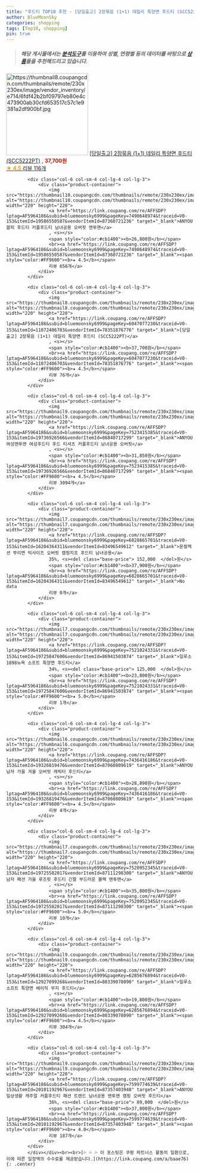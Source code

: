 ```yaml
---
title: "후드티 TOP10 추천 - [당일출고] 2장묶음 (1+1) 데일리 특양면 후드티 (SCC5222PT)"
author: BlueMoonSky
categories: shopping
tags: [Top10, shopping]
pin: true
---
```


> ##### 해당 게시물에서는 [**분석도구**](https://itemscout.io/)를 이용하여 **성별**, **연령별** 등의 데이터를 바탕으로 [**상품**](https://link.coupang.com/a/baae76)들을 추천해드리고 있습니다.
<div class="container"><div class="row">
            <div class="col-6 col-sm-4 col-lg-4 col-lg-3">
                <div class="product-container">
                    <img src="https://thumbnail8.coupangcdn.com/thumbnails/remote/230x230ex/image/vendor_inventory/e714/6fdf42b2bf09797eb80e4c473900ab30cfd653517c57c1e9381a2df900bf.jpg" alt="https://thumbnail8.coupangcdn.com/thumbnails/remote/230x230ex/image/vendor_inventory/e714/6fdf42b2bf09797eb80e4c473900ab30cfd653517c57c1e9381a2df900bf.jpg" width="220" height="220">
                    <a href="https://link.coupang.com/re/AFFSDP?lptag=AF5964186&subid=bluemoonsky6999&pageKey=6047077230&traceid=V0-153&itemId=11072406703&vendorItemId=78351876776" target="_blank">[당일출고] 2장묶음 (1+1) 데일리 특양면 후드티 (SCC5222PT)</a>
                    , <s></s> 
                    <span style="color:#cb1400"><b>37,700원</b></span>
                    <br><a href="https://link.coupang.com/re/AFFSDP?lptag=AF5964186&subid=bluemoonsky6999&pageKey=6047077230&traceid=V0-153&itemId=11072406703&vendorItemId=78351876776" target="_blank"><span style="color:#FF9600"><b>★ 4.5</b></span>
                    리뷰 116개</a>
                </div>
            </div>
            
            <div class="col-6 col-sm-4 col-lg-4 col-lg-3">
                <div class="product-container">
                    <img src="https://thumbnail10.coupangcdn.com/thumbnails/remote/230x230ex/image/vendor_inventory/da24/11ca4ded0b40e7e0d4298ce96c9a75102d35e16a2bffc64a78c9a9059855.jpg" alt="https://thumbnail10.coupangcdn.com/thumbnails/remote/230x230ex/image/vendor_inventory/da24/11ca4ded0b40e7e0d4298ce96c9a75102d35e16a2bffc64a78c9a9059855.jpg" width="220" height="220">
                    <a href="https://link.coupang.com/re/AFFSDP?lptag=AF5964186&subid=bluemoonsky6999&pageKey=7490648974&traceid=V0-153&itemId=19586550587&vendorItemId=87360721236" target="_blank">ANYOU 붑피 후드티 커플후드티 남녀공용 오버핏 맨투맨</a>
                    , <s></s> 
                    <span style="color:#cb1400"><b>26,800원</b></span>
                    <br><a href="https://link.coupang.com/re/AFFSDP?lptag=AF5964186&subid=bluemoonsky6999&pageKey=7490648974&traceid=V0-153&itemId=19586550587&vendorItemId=87360721236" target="_blank"><span style="color:#FF9600"><b>★ 4.5</b></span>
                    리뷰 656개</a>
                </div>
            </div>
            
            <div class="col-6 col-sm-4 col-lg-4 col-lg-3">
                <div class="product-container">
                    <img src="https://thumbnail8.coupangcdn.com/thumbnails/remote/230x230ex/image/vendor_inventory/e714/6fdf42b2bf09797eb80e4c473900ab30cfd653517c57c1e9381a2df900bf.jpg" alt="https://thumbnail8.coupangcdn.com/thumbnails/remote/230x230ex/image/vendor_inventory/e714/6fdf42b2bf09797eb80e4c473900ab30cfd653517c57c1e9381a2df900bf.jpg" width="220" height="220">
                    <a href="https://link.coupang.com/re/AFFSDP?lptag=AF5964186&subid=bluemoonsky6999&pageKey=6047077230&traceid=V0-153&itemId=11072406703&vendorItemId=78351876776" target="_blank">[당일출고] 2장묶음 (1+1) 데일리 특양면 후드티 (SCC5222PT)</a>
                    , <s></s> 
                    <span style="color:#cb1400"><b>37,700원</b></span>
                    <br><a href="https://link.coupang.com/re/AFFSDP?lptag=AF5964186&subid=bluemoonsky6999&pageKey=6047077230&traceid=V0-153&itemId=11072406703&vendorItemId=78351876776" target="_blank"><span style="color:#FF9600"><b>★ 4.5</b></span>
                    리뷰 76개</a>
                </div>
            </div>
            
            <div class="col-6 col-sm-4 col-lg-4 col-lg-3">
                <div class="product-container">
                    <img src="https://thumbnail9.coupangcdn.com/thumbnails/remote/230x230ex/image/vendor_inventory/097f/9ca6c89bfaabf175ace461c3046d2a726af3da88fad5026ed2a6a8571689.jpeg" alt="https://thumbnail9.coupangcdn.com/thumbnails/remote/230x230ex/image/vendor_inventory/097f/9ca6c89bfaabf175ace461c3046d2a726af3da88fad5026ed2a6a8571689.jpeg" width="220" height="220">
                    <a href="https://link.coupang.com/re/AFFSDP?lptag=AF5964186&subid=bluemoonsky6999&pageKey=7523415385&traceid=V0-153&itemId=19736926566&vendorItemId=86840717299" target="_blank">ANYOU 여성맨투맨 여성후드티 후드 티셔츠 커플후드티 남녀공용 오버핏</a>
                    , <s></s> 
                    <span style="color:#cb1400"><b>31,850원</b></span>
                    <br><a href="https://link.coupang.com/re/AFFSDP?lptag=AF5964186&subid=bluemoonsky6999&pageKey=7523415385&traceid=V0-153&itemId=19736926566&vendorItemId=86840717299" target="_blank"><span style="color:#FF9600"><b>★ 4.5</b></span>
                    리뷰 3094개</a>
                </div>
            </div>
            
            <div class="col-6 col-sm-4 col-lg-4 col-lg-3">
                <div class="product-container">
                    <img src="https://thumbnail7.coupangcdn.com/thumbnails/remote/230x230ex/image/vendor_inventory/e4e4/5539b6a78a68c13961c9bb1b7e25d80e532abf17204be043df83aae2db41.jpg" alt="https://thumbnail7.coupangcdn.com/thumbnails/remote/230x230ex/image/vendor_inventory/e4e4/5539b6a78a68c13961c9bb1b7e25d80e532abf17204be043df83aae2db41.jpg" width="220" height="220">
                    <a href="https://link.coupang.com/re/AFFSDP?lptag=AF5964186&subid=bluemoonsky6999&pageKey=6828665701&traceid=V0-153&itemId=16204364311&vendorItemId=83496549612" target="_blank">문컬렉션 쭈리면 빅사이즈 오버핏 캠핑지프 후드티 남녀공용</a>
                    35%, <s><del class="base-price"> 152,000  </del>원</s> 
                    <span style="color:#cb1400"><b>37,900원</b></span>
                    <br><a href="https://link.coupang.com/re/AFFSDP?lptag=AF5964186&subid=bluemoonsky6999&pageKey=6828665701&traceid=V0-153&itemId=16204364311&vendorItemId=83496549612" target="_blank">No data
                    리뷰 0개</a>
                </div>
            </div>
            
            <div class="col-6 col-sm-4 col-lg-4 col-lg-3">
                <div class="product-container">
                    <img src="https://thumbnail7.coupangcdn.com/thumbnails/remote/230x230ex/image/vendor_inventory/7594/eb43aae8c53b27dd7181b686592e33d60feb5dea15b0b912c288e9438950.jpg" alt="https://thumbnail7.coupangcdn.com/thumbnails/remote/230x230ex/image/vendor_inventory/7594/eb43aae8c53b27dd7181b686592e33d60feb5dea15b0b912c288e9438950.jpg" width="220" height="220">
                    <a href="https://link.coupang.com/re/AFFSDP?lptag=AF5964186&subid=bluemoonsky6999&pageKey=7521024331&traceid=V0-153&itemId=19725847600&vendorItemId=86941503874" target="_blank">일루소 1898뉴욕 소프트 특양면 후드티</a>
                    34%, <s><del class="base-price"> 125,000  </del>원</s> 
                    <span style="color:#cb1400"><b>23,800원</b></span>
                    <br><a href="https://link.coupang.com/re/AFFSDP?lptag=AF5964186&subid=bluemoonsky6999&pageKey=7521024331&traceid=V0-153&itemId=19725847600&vendorItemId=86941503874" target="_blank"><span style="color:#FF9600"><b>★ 5.0</b></span>
                    리뷰 1개</a>
                </div>
            </div>
            
            <div class="col-6 col-sm-4 col-lg-4 col-lg-3">
                <div class="product-container">
                    <img src="https://thumbnail6.coupangcdn.com/thumbnails/remote/230x230ex/image/vendor_inventory/57da/9b6a05b403a91b66214e485bc43fafabf1230d2ee52188fdc0e6738d1ff7.jpg" alt="https://thumbnail6.coupangcdn.com/thumbnails/remote/230x230ex/image/vendor_inventory/57da/9b6a05b403a91b66214e485bc43fafabf1230d2ee52188fdc0e6738d1ff7.jpg" width="220" height="220">
                    <a href="https://link.coupang.com/re/AFFSDP?lptag=AF5964186&subid=bluemoonsky6999&pageKey=7436416186&traceid=V0-153&itemId=19326819476&vendorItemId=87060809619" target="_blank">ANYOU 남자 가을 겨울 오버핏 캐릭터 후드티</a>
                    , <s></s> 
                    <span style="color:#cb1400"><b>28,890원</b></span>
                    <br><a href="https://link.coupang.com/re/AFFSDP?lptag=AF5964186&subid=bluemoonsky6999&pageKey=7436416186&traceid=V0-153&itemId=19326819476&vendorItemId=87060809619" target="_blank"><span style="color:#FF9600"><b>★ 4.5</b></span>
                    리뷰 4개</a>
                </div>
            </div>
            
            <div class="col-6 col-sm-4 col-lg-4 col-lg-3">
                <div class="product-container">
                    <img src="https://thumbnail7.coupangcdn.com/thumbnails/remote/230x230ex/image/vendor_inventory/c901/76b65b8e2913b690e4e638a61424aa813ab0705b6ff3265fa10d887a6a1b.jpg" alt="https://thumbnail7.coupangcdn.com/thumbnails/remote/230x230ex/image/vendor_inventory/c901/76b65b8e2913b690e4e638a61424aa813ab0705b6ff3265fa10d887a6a1b.jpg" width="220" height="220">
                    <a href="https://link.coupang.com/re/AFFSDP?lptag=AF5964186&subid=bluemoonsky6999&pageKey=7520952345&traceid=V0-153&itemId=19725582017&vendorItemId=87111298300" target="_blank">ANYOU 남자 패션 가을 루즈핏 후드티 긴팔 부드러운 블랙 맨투맨</a>
                    , <s></s> 
                    <span style="color:#cb1400"><b>35,800원</b></span>
                    <br><a href="https://link.coupang.com/re/AFFSDP?lptag=AF5964186&subid=bluemoonsky6999&pageKey=7520952345&traceid=V0-153&itemId=19725582017&vendorItemId=87111298300" target="_blank"><span style="color:#FF9600"><b>★ 5.0</b></span>
                    리뷰 10개</a>
                </div>
            </div>
            
            <div class="col-6 col-sm-4 col-lg-4 col-lg-3">
                <div class="product-container">
                    <img src="https://thumbnail9.coupangcdn.com/thumbnails/remote/230x230ex/image/vendor_inventory/c5e2/a9ad65f840c8221f233fe335e3fb5dcfc9451e31f2e1053352b70302d5fe.jpg" alt="https://thumbnail9.coupangcdn.com/thumbnails/remote/230x230ex/image/vendor_inventory/c5e2/a9ad65f840c8221f233fe335e3fb5dcfc9451e31f2e1053352b70302d5fe.jpg" width="220" height="220">
                    <a href="https://link.coupang.com/re/AFFSDP?lptag=AF5964186&subid=bluemoonsky6999&pageKey=6285676894&traceid=V0-153&itemId=12927099268&vendorItemId=80339078090" target="_blank">일루소 소프트 특양면 베이직 무지 후드티</a>
                    , <s></s> 
                    <span style="color:#cb1400"><b>19,800원</b></span>
                    <br><a href="https://link.coupang.com/re/AFFSDP?lptag=AF5964186&subid=bluemoonsky6999&pageKey=6285676894&traceid=V0-153&itemId=12927099268&vendorItemId=80339078090" target="_blank"><span style="color:#FF9600"><b>★ 4.5</b></span>
                    리뷰 304개</a>
                </div>
            </div>
            
            <div class="col-6 col-sm-4 col-lg-4 col-lg-3">
                <div class="product-container">
                    <img src="https://thumbnail9.coupangcdn.com/thumbnails/remote/230x230ex/image/vendor_inventory/cd48/2ae6ddd9e18e34487c0685f5e8fbf1a044822fa683235a121fdac05f01b7.jpg" alt="https://thumbnail9.coupangcdn.com/thumbnails/remote/230x230ex/image/vendor_inventory/cd48/2ae6ddd9e18e34487c0685f5e8fbf1a044822fa683235a121fdac05f01b7.jpg" width="220" height="220">
                    <a href="https://link.coupang.com/re/AFFSDP?lptag=AF5964186&subid=bluemoonsky6999&pageKey=7599774639&traceid=V0-153&itemId=20101192967&vendorItemId=87357403948" target="_blank">ANYOU 일상생활 캐주얼 커플후드티 패션 트렌드 남녀공용 맨투맨 캠핑 오버핏 후드티</a>
                    36%, <s><del class="base-price"> 89,000  </del>원</s> 
                    <span style="color:#cb1400"><b>37,800원</b></span>
                    <br><a href="https://link.coupang.com/re/AFFSDP?lptag=AF5964186&subid=bluemoonsky6999&pageKey=7599774639&traceid=V0-153&itemId=20101192967&vendorItemId=87357403948" target="_blank"><span style="color:#FF9600"><b>★ 4.0</b></span>
                    리뷰 187개</a>
                </div>
            </div>
            </div></div><br><br>[💦 💦 💦 이 포스팅은 쿠팡 파트너스 활동의 일환으로, 이에 따른 일정액의 수수료를 제공받습니다.](https://link.coupang.com/a/baae76){: .center}